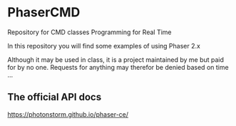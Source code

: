 # PhaserCMD
Repository for CMD classes Programming for Real Time

In this repository you will find some examples of using Phaser 2.x

Although it may be used in class, it is a project maintained by me but paid for by no one. Requests for anything may therefor be denied based on time ...

## The official API docs
https://photonstorm.github.io/phaser-ce/